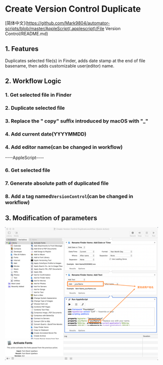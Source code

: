 # Create Version Control Duplicate

[简体中文](https://github.com/Mark9804/automator-scripts/blob/master/AppleScript(.applescript)/File Version Control/README.md)

## 1. Features

Duplicates selected file(s) in Finder, adds date stamp at the end of file basename,  then adds customizable user(editor) name. 

## 2. Workflow Logic

### 1. Get selected file in Finder

### 2. Duplicate selected file

### 3. Replace the " copy" suffix introduced by macOS with "_"

### 4. Add current date(YYYYMMDD)

### 4. Add editor name(can be changed in workflow)

----AppleScript----

### 6. Get selected file

### 7. Generate absolute path of duplicated file

### 8. Add a tag named`VersionControl`(can be changed in workflow)

## 3. Modification of parameters

![参数修改指引](https://github.com/Mark9804/automator-scripts/raw/master/images/versionControl_help.png)

